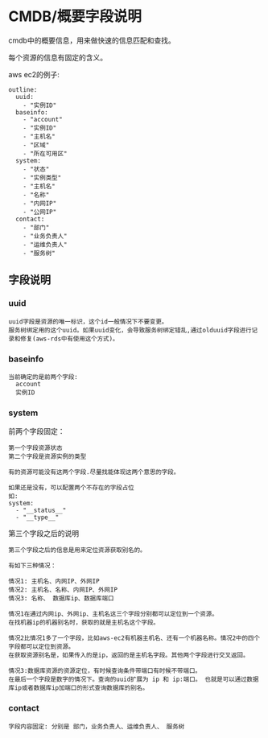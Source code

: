 # CMDB/概要字段说明

cmdb中的概要信息，用来做快速的信息匹配和查找。

每个资源的信息有固定的含义。

aws ec2的例子:
```
outline:
  uuid:
    - "实例ID"
  baseinfo:
    - "account"
    - "实例ID"
    - "主机名"
    - "区域"
    - "所在可用区"
  system:
    - "状态"
    - "实例类型"
    - "主机名"
    - "名称"
    - "内网IP"
    - "公网IP"
  contact:
    - "部门"
    - "业务负责人"
    - "运维负责人"
    - "服务树"
```

## 字段说明

### uuid
```
uuid字段是资源的唯一标识，这个id一般情况下不要变更。
服务树绑定用的这个uuid。如果uuid变化，会导致服务树绑定错乱,通过olduuid字段进行记录和修复(aws-rds中有使用这个方式)。
```

### baseinfo
```
当前确定的是前两个字段:
  account
  实例ID
```

### system

前两个字段固定：
```
第一个字段资源状态
第二个字段是资源实例的类型

有的资源可能没有这两个字段.尽量找能体现这两个意思的字段。

如果还是没有，可以配置两个不存在的字段占位
如:
system:
  - "__status__"
  - "__type__"

```
第三个字段之后的说明

```
第三个字段之后的信息是用来定位资源获取别名的。

有如下三种情况：

情况1: 主机名、内网IP、外网IP
情况2: 主机名、名称、内网IP、外网IP
情况3: 名称、 数据库ip、数据库端口

情况1在通过内网ip、外网ip、主机名这三个字段分别都可以定位到一个资源。
在找机器ip的机器别名时，获取的就是主机名这个字段。

情况2比情况1多了一个字段，比如aws-ec2有机器主机名、还有一个机器名称。情况2中的四个字段都可以定位到资源。
在获取资源别名是，如果传入的是ip，返回的是主机名字段。其他两个字段进行交叉返回。

情况3:数据库资源的资源定位，有时候查询条件带端口有时候不带端口。
在最后一个字段是数字的情况下。查询的uuid扩展为 ip 和 ip:端口。 也就是可以通过数据库ip或者数据库ip加端口的形式查询数据库的别名。

```

### contact
```
字段内容固定: 分别是 部门，业务负责人、运维负责人、 服务树
```
